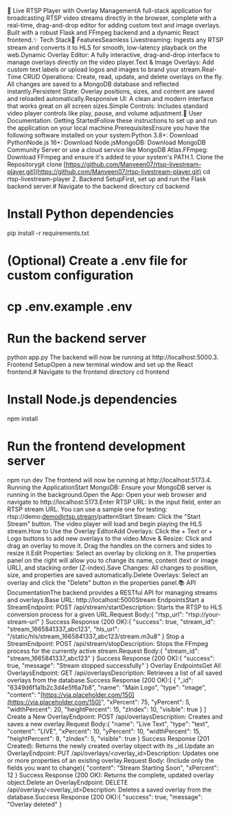 🎥 Live RTSP Player with Overlay ManagementA full-stack application for broadcasting RTSP video streams directly in the browser, complete with a real-time, drag-and-drop editor for adding custom text and image overlays. Built with a robust Flask and FFmpeg backend and a dynamic React frontend.✨ Tech Stack🚀 FeaturesSeamless Livestreaming: Ingests any RTSP stream and converts it to HLS for smooth, low-latency playback on the web.Dynamic Overlay Editor: A fully interactive, drag-and-drop interface to manage overlays directly on the video player.Text & Image Overlays: Add custom text labels or upload logos and images to brand your stream.Real-Time CRUD Operations: Create, read, update, and delete overlays on the fly. All changes are saved to a MongoDB database and reflected instantly.Persistent State: Overlay positions, sizes, and content are saved and reloaded automatically.Responsive UI: A clean and modern interface that works great on all screen sizes.Simple Controls: Includes standard video player controls like play, pause, and volume adjustment.📖 User Documentation: Getting StartedFollow these instructions to set up and run the application on your local machine.PrerequisitesEnsure you have the following software installed on your system:Python 3.8+: Download PythonNode.js 16+: Download Node.jsMongoDB: Download MongoDB Community Server or use a cloud service like MongoDB Atlas.FFmpeg: Download FFmpeg and ensure it's added to your system's PATH.1. Clone the Repositorygit clone [https://github.com/Manveen07/rtsp-livestream-player.git](https://github.com/Manveen07/rtsp-livestream-player.git)
cd rtsp-livestream-player
2. Backend SetupFirst, set up and run the Flask backend server.# Navigate to the backend directory
cd backend

# Install Python dependencies
pip install -r requirements.txt

# (Optional) Create a .env file for custom configuration
# cp .env.example .env

# Run the backend server
python app.py
The backend will now be running at http://localhost:5000.3. Frontend SetupOpen a new terminal window and set up the React frontend.# Navigate to the frontend directory
cd frontend

# Install Node.js dependencies
npm install

# Run the frontend development server
npm run dev
The frontend will now be running at http://localhost:5173.4. Running the ApplicationStart MongoDB: Ensure your MongoDB server is running in the background.Open the App: Open your web browser and navigate to http://localhost:5173.Enter RTSP URL: In the input field, enter an RTSP stream URL. You can use a sample one for testing: rtsp://demo:demo@rtsp.stream/patternStart Stream: Click the "Start Stream" button. The video player will load and begin playing the HLS stream.How to Use the Overlay EditorAdd Overlays: Click the + Text or + Logo buttons to add new overlays to the video.Move & Resize: Click and drag an overlay to move it. Drag the handles on the corners and sides to resize it.Edit Properties: Select an overlay by clicking on it. The properties panel on the right will allow you to change its name, content (text or image URL), and stacking order (Z-index).Save Changes: All changes to position, size, and properties are saved automatically.Delete Overlays: Select an overlay and click the "Delete" button in the properties panel.📚 API DocumentationThe backend provides a RESTful API for managing streams and overlays.Base URL: http://localhost:5000Stream EndpointsStart a StreamEndpoint: POST /api/stream/startDescription: Starts the RTSP to HLS conversion process for a given URL.Request Body:{
  "rtsp_url": "rtsp://your-stream-url"
}
Success Response (200 OK):{
  "success": true,
  "stream_id": "stream_1665841337_abc123",
  "hls_url": "/static/hls/stream_1665841337_abc123/stream.m3u8"
}
Stop a StreamEndpoint: POST /api/stream/stopDescription: Stops the FFmpeg process for the currently active stream.Request Body:{
  "stream_id": "stream_1665841337_abc123"
}
Success Response (200 OK):{
  "success": true,
  "message": "Stream stopped successfully"
}
Overlay EndpointsGet All OverlaysEndpoint: GET /api/overlaysDescription: Retrieves a list of all saved overlays from the database.Success Response (200 OK):[
  {
    "_id": "6349d6f1a1b2c3d4e5f6a7b8",
    "name": "Main Logo",
    "type": "image",
    "content": "[https://via.placeholder.com/150](https://via.placeholder.com/150)",
    "xPercent": 75,
    "yPercent": 5,
    "widthPercent": 20,
    "heightPercent": 15,
    "zIndex": 10,
    "visible": true
  }
]
Create a New OverlayEndpoint: POST /api/overlaysDescription: Creates and saves a new overlay.Request Body:{
  "name": "Live Text",
  "type": "text",
  "content": "LIVE",
  "xPercent": 10,
  "yPercent": 10,
  "widthPercent": 15,
  "heightPercent": 8,
  "zIndex": 5,
  "visible": true
}
Success Response (201 Created): Returns the newly created overlay object with its _id.Update an OverlayEndpoint: PUT /api/overlays/<overlay_id>Description: Updates one or more properties of an existing overlay.Request Body: (Include only the fields you want to change){
  "content": "Stream Starting Soon",
  "xPercent": 12
}
Success Response (200 OK): Returns the complete, updated overlay object.Delete an OverlayEndpoint: DELETE /api/overlays/<overlay_id>Description: Deletes a saved overlay from the database.Success Response (200 OK):{
  "success": true,
  "message": "Overlay deleted"
}
